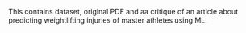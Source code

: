This contains dataset, original PDF and aa critique of an article about predicting weightlifting injuries of master athletes using ML.
